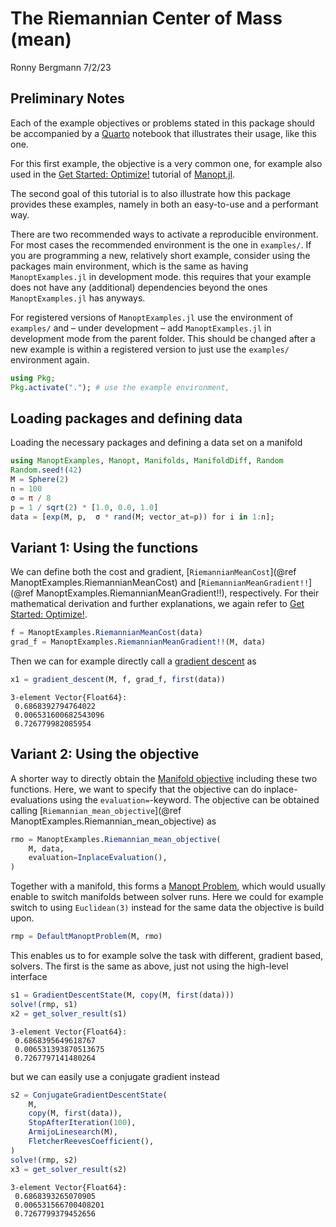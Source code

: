 The Riemannian Center of Mass (mean)
================
Ronny Bergmann
7/2/23

## Preliminary Notes

Each of the example objectives or problems stated in this package should
be accompanied by a [Quarto](https://quarto.org) notebook that illustrates their usage, like this one.

For this first example, the objective is a very common one, for example also used in the [Get Started: Optimize!](https://manoptjl.org/stable/tutorials/Optimize!/) tutorial of [Manopt.jl](https://manoptjl.org/).

The second goal of this tutorial is to also illustrate how this package provides these examples, namely in both an easy-to-use and a performant way.

There are two recommended ways to activate a reproducible environment.
For most cases the recommended environment is the one in `examples/`.
If you are programming a new, relatively short example, consider using the packages main environment, which is the same as having `ManoptExamples.jl` in development mode. this requires that your example does not have any (additional) dependencies beyond the ones `ManoptExamples.jl` has anyways.

For registered versions of `ManoptExamples.jl` use the environment of `examples/` and – under development – add `ManoptExamples.jl` in development mode from the parent folder. This should be changed after a new example is within a registered version to just use the `examples/` environment again.

``` julia
using Pkg;
Pkg.activate("."); # use the example environment,
```

## Loading packages and defining data

Loading the necessary packages and defining a data set on a manifold

``` julia
using ManoptExamples, Manopt, Manifolds, ManifoldDiff, Random
Random.seed!(42)
M = Sphere(2)
n = 100
σ = π / 8
p = 1 / sqrt(2) * [1.0, 0.0, 1.0]
data = [exp(M, p,  σ * rand(M; vector_at=p)) for i in 1:n];
```

## Variant 1: Using the functions

We can define both the cost and gradient, [`RiemannianMeanCost`](@ref ManoptExamples.RiemannianMeanCost) and [`RiemannianMeanGradient!!`](@ref ManoptExamples.RiemannianMeanGradient!!), respectively.
For their mathematical derivation and further explanations,
we again refer to [Get Started: Optimize!](https://manoptjl.org/stable/tutorials/Optimize!/).

``` julia
f = ManoptExamples.RiemannianMeanCost(data)
grad_f = ManoptExamples.RiemannianMeanGradient!!(M, data)
```

Then we can for example directly call a [gradient descent](https://manoptjl.org/stable/solvers/gradient_descent/) as

``` julia
x1 = gradient_descent(M, f, grad_f, first(data))
```

    3-element Vector{Float64}:
     0.6868392794764022
     0.006531600682543096
     0.726779982085954

## Variant 2: Using the objective

A shorter way to directly obtain the [Manifold objective](https://manoptjl.org/stable/plans/objective/) including these two functions.
Here, we want to specify that the objective can do inplace-evaluations using the `evaluation=`-keyword. The objective can be obtained calling
[`Riemannian_mean_objective`](@ref ManoptExamples.Riemannian_mean_objective) as

``` julia
rmo = ManoptExamples.Riemannian_mean_objective(
    M, data,
    evaluation=InplaceEvaluation(),
)
```

Together with a manifold, this forms a [Manopt Problem](https://manoptjl.org/stable/plans/problem/), which would usually enable to switch manifolds between solver runs. Here we could for example switch to using `Euclidean(3)` instead for the same data the objective is build upon.

``` julia
rmp = DefaultManoptProblem(M, rmo)
```

This enables us to for example solve the task with different, gradient based, solvers. The first is the same as above, just not using the high-level interface

``` julia
s1 = GradientDescentState(M, copy(M, first(data)))
solve!(rmp, s1)
x2 = get_solver_result(s1)
```

    3-element Vector{Float64}:
     0.6868395649618767
     0.006531393870513675
     0.7267797141480264

but we can easily use a conjugate gradient instead

``` julia
s2 = ConjugateGradientDescentState(
    M,
    copy(M, first(data)),
    StopAfterIteration(100),
    ArmijoLinesearch(M),
    FletcherReevesCoefficient(),
)
solve!(rmp, s2)
x3 = get_solver_result(s2)
```

    3-element Vector{Float64}:
     0.6868393265070905
     0.006531566700408201
     0.7267799379452656
